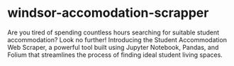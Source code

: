 # windsor-accomodation-scrapper
Are you tired of spending countless hours searching for suitable student accommodation? Look no further! Introducing the Student Accommodation Web Scraper, a powerful tool built using Jupyter Notebook, Pandas, and Folium that streamlines the process of finding ideal student living spaces.
